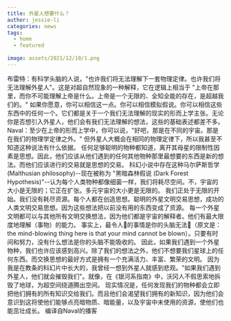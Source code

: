 ```yaml
---
title: 外星人想要什么？
author: jessie-li
categories: news
tags:
  - home
  - featured
 
image: assets/2021/12/10/1.png
---
```

布雷特：有科学头脑的人说，"也许我们将无法理解下一套物理定律。也许我们将无法理解外星人"。这是对超自然现象的一种解释，它在逻辑上相当于 "上帝在那里，而你不可能理解上帝是什么。上帝是一个无限的、全知全能的存在，是超越我们的。"
如果你愿意，你可以相信这一点。你可以相信模拟假说。你可以相信这些东西中的任何一个。它们都是关于一个我们无法理解的现实的形而上学主张。无论你是否想引入外星人，他们会有我们无法理解的想法，这些的基础表述都差不多。
Naval：至少在上帝的形而上学中，你可以说，"好吧，那是在不同的宇宙。那是在我们的物理学定律之外。" 但外星人大概会在相同的物理定律下，所以我甚至不知道这种说法有什么依据。
任何足够聪明的物种都知道，离开其母星的限制性因素是思想。因此，他们应该从他们遇到的任何其他物种那里最想要的东西是新的想法。而他们应该进行的交易就是思想的交易。
科幻小说中存在这种马尔萨斯哲学 (Malthusian philosophy)--现在被称为 "黑暗森林假说 (Dark Forest Hypothesis)"--认为每个人类物种都像细菌一样，我们将耗尽空间。不，宇宙的大小是无限的；它正在扩张。多元宇宙的大小更是无限的。
我们正处于无限的开始。我们没有耗尽资源。每个人都在创造思想。聪明的外星文明交易思想，成功的人类文明交易思想。因为这些想法把以前没有用的东西变成了资源。
每一个外星文明都可以与其他所有文明交换想法，因为他们都是宇宙的解释者。他们有最大限度地理解（事物）的能力。
事实上，最令人🤯的事情是你的头脑无法🤯（原文是：the mind-blowing thing here is that your mind cannot be blown）。只要有时间和努力，没有什么想法是你的头脑不能吸收的。
因此，如果我们遇到一个外星物种，我们也许应该感到高兴。除了我们的想法之外，他们不想要我们星球上的任何东西。而交换思想的最好方式是拥有一个充满活力、丰富、繁荣的文明。
因为我是在教条的科幻片中长大的，我曾经一想到外星人就感到悲观。"如果我们遇到外星人，他们就会摧毁我们"。就像，在《银河系指南》中，沃冈人不假思索地拆毁了地球，为超空间绕道腾出空间。
现实情况是，任何发现我们的物种都会立即把他们拥有的所有知识交给我们。而且他们会渴望我们拥有的新知识，因为他们会意识到这将使他们能够点亮暗物质、暗能量，以及宇宙中未使用的资源，使他们也能茁壮成长。
编译自Naval的播客